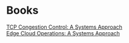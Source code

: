 # Books
[TCP Congestion Control: A Systems Approach](https://tcpcc.systemsapproach.org/)\
[Edge Cloud Operations: A Systems Approach](https://ops.systemsapproach.org/monitor.html)
